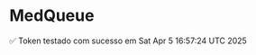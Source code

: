 # MedQueue

<!-- COMMIT_STATS_START -->
<!-- COMMIT_STATS_END -->
✅ Token testado com sucesso em Sat Apr  5 16:57:24 UTC 2025
